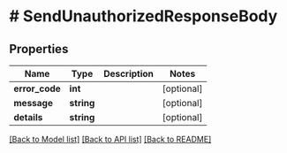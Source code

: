 # # SendUnauthorizedResponseBody

## Properties

Name | Type | Description | Notes
------------ | ------------- | ------------- | -------------
**error_code** | **int** |  | [optional]
**message** | **string** |  | [optional]
**details** | **string** |  | [optional]

[[Back to Model list]](../../README.md#models) [[Back to API list]](../../README.md#endpoints) [[Back to README]](../../README.md)

